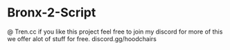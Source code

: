 # Bronx-2-Script


@ Tren.cc
if you like this project feel free to join my discord for more of this we offer alot of stuff for free.
discord.gg/hoodchairs
